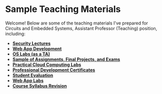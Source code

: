 # Sample Teaching Materials

Welcome! 
Below are some of the teaching materials I've prepared for Circuits and Embedded Systems, Assistant Professor (Teaching) position, including:
- [**Security Lectures**](security)
- [**Web App Development**](web)
- [**OS Labs (as a TA)**](os)
- [**Sample of Assignments, Final Projects, and Exams**](assessment)
- [**Practical Cloud Computing Labs**](cloud_labs)
- [**Professional Development Certificates**](professional_development)
- [**Student Evaluation**](ursi)
- [**Web App Labs**](web_labs)
- [**Course Syllabus Revision**](outlines)